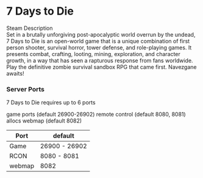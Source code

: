 # 7 Days to Die
Steam Description  
Set in a brutally unforgiving post-apocalyptic world overrun by the undead, 7 Days to Die is an open-world game that is a unique combination of first person shooter, survival horror, tower defense, and role-playing games. It presents combat, crafting, looting, mining, exploration, and character growth, in a way that has seen a rapturous response from fans worldwide. Play the definitive zombie survival sandbox RPG that came first. Navezgane awaits!

### Server Ports
7 Days to Die requires up to 6 ports

game ports (default 26900-26902)
remote control (default 8080, 8081)
allocs webmap (default 8082)

| Port    | default       |
|---------|---------------|
| Game    | 26900 - 26902 |
| RCON    | 8080 - 8081   |
| webmap  | 8082          |